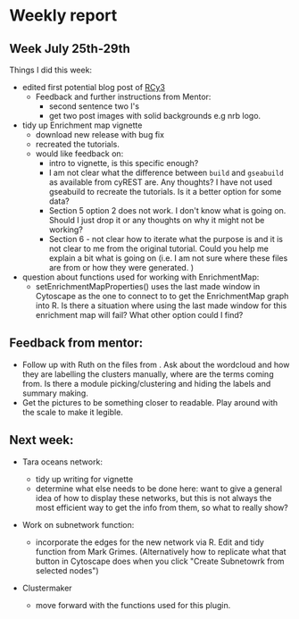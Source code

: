 # Weekly report

## Week July 25th-29th
Things I did this week:

- edited first potential blog post of [RCy3](https://github.com/jooolia/gsoc_Rcy3_vignettes/blob/master/blog_post_drafts/introductory_blog_post_2016-06-01.md)
  - Feedback and further instructions from Mentor:
    - second sentence two I's
    - get two post images with solid backgrounds e.g nrb logo. 
- tidy up Enrichment map vignette 
	- download new release with bug fix
	- recreated the tutorials.
    - would like feedback on:
      - intro to vignette, is this specific enough?
      - I am not clear what the difference between ```build``` and ```gseabuild``` as available from cyREST are. Any thoughts? I have not used gseabuild to recreate the tutorials. Is it a better option for some data?
      - Section 5 option 2 does not work. I don't know what is going on. Should I just drop it or any thoughts on why it might not be working? 
      - Section 6 - not clear how to iterate what the purpose is and it is not clear to me from the original tutorial. Could you help me explain a bit what is going on (i.e. I am not sure where these files are from or how they were generated. )
- question about functions used for working with EnrichmentMap:
  - setEnrichmentMapProperties() uses the last made window in Cytoscape as the one to connect to to get the EnrichmentMap graph into R. Is there a situation where using the last made window for this enrichment map will fail? What other option could I find?

## Feedback from mentor:
- Follow up with Ruth on the files from . Ask about the wordcloud and how they are labelling the clusters manually, where are the terms coming from. Is there a module picking/clustering and hiding the labels and summary making. 
- Get the pictures to be something closer to readable. Play around with the scale to make it legible. 

## Next week: 
- Tara oceans network:
	- tidy up writing for vignette
	- determine what else needs to be done here: want to give a general idea of how to display these networks, but this is not always the most efficient way to get the info from them, so what to really show?

- Work on subnetwork function:
	- incorporate the edges for the new network via R. Edit and tidy function from Mark Grimes. (Alternatively how to replicate what that button in Cytoscape does when you click "Create Subnetowrk from selected nodes")

- Clustermaker 
  - move forward with the functions used for this plugin. 
